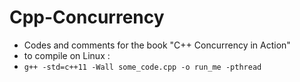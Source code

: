 Cpp-Concurrency
===============

- Codes and comments for the book "C++ Concurrency in Action"
- to compile on Linux :
 - `g++ -std=c++11 -Wall some_code.cpp -o run_me -pthread` 
